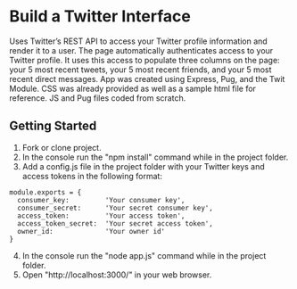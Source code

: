 # Build a Twitter Interface

Uses Twitter’s REST API to access your Twitter profile information and render it to a user. The page automatically authenticates access to your Twitter profile. It uses this access to populate three columns on the page: your 5 most recent tweets, your 5 most recent friends, and your 5 most recent direct messages. App was created using Express, Pug, and the Twit Module. CSS was already provided as well as a sample html file for reference. JS and Pug files coded from scratch.

## Getting Started

1. Fork or clone project.
2. In the console run the "npm install" command while in the project folder.
3. Add a config.js file in the project folder with your Twitter keys and access tokens in the following format:
```
module.exports = {
  consumer_key:         'Your consumer key',
  consumer_secret:      'Your secret consumer key',
  access_token:         'Your access token',
  access_token_secret:  'Your secret access token',
  owner_id:             'Your owner id'
}
```
4. In the console run the "node app.js" command while in the project folder.
5. Open "http://localhost:3000/" in your web browser.